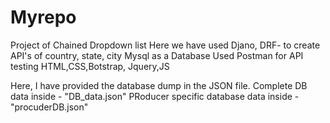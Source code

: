 # Myrepo

Project of Chained Dropdown list
Here we have used Djano, DRF- to create API's of country, state, city
Mysql as a Database
Used Postman for API testing
HTML,CSS,Botstrap, Jquery,JS


Here, I have provided the database dump in the JSON file.
Complete DB data  inside - "DB_data.json"
PRoducer specific database data inside - "procuderDB.json"
